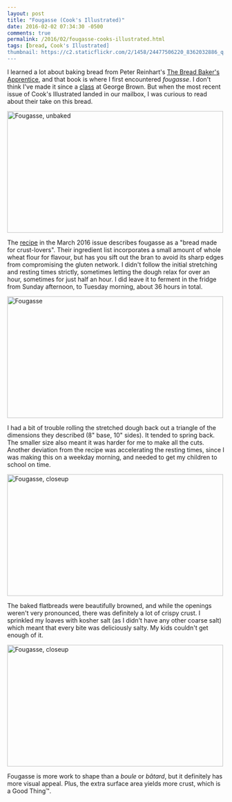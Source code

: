 ```yaml
---
layout: post
title: "Fougasse (Cook's Illustrated)"
date: 2016-02-02 07:34:30 -0500
comments: true
permalink: /2016/02/fougasse-cooks-illustrated.html
tags: [bread, Cook's Illustrated]
thumbnail: https://c2.staticflickr.com/2/1458/24477506220_8362032886_q.jpg
---
```


I learned a lot about baking bread from Peter Reinhart's [The Bread
Baker's Apprentice](/tag/the-bread-bakers-apprentice/), and that
book is where I first encountered _fougasse_. I don't think I've
made it since a
[class](http://www.gnufmuffin.com/2007/12/intl-breads-6-fougasse-and-herb-bread.html)
at George Brown. But when the most recent issue of Cook's Illustrated 
landed in our mailbox, I was curious to read about their take on
this bread.

<a data-flickr-embed="true"
href="https://www.flickr.com/photos/gnuf/24773000775/in/datetaken/"
title="Fougasse, unbaked"><img
src="https://farm2.staticflickr.com/1522/24773000775_e08b3cf2ec.jpg"
width="500" height="281" alt="Fougasse, unbaked"></a><script async
src="//embedr.flickr.com/assets/client-code.js"
charset="utf-8"></script>

The [recipe](https://www.cooksillustrated.com/recipes/8720-fougasse) in 
the March 2016 issue describes fougasse as a "bread made for
crust-lovers". Their ingredient list incorporates a small amount
of whole wheat flour for flavour, but has you sift out the bran to
avoid its sharp edges from compromising the gluten network.  I
didn't follow the initial stretching and resting times strictly,
sometimes letting the dough relax for over an hour, sometimes for
just half an hour. I did leave it to ferment in the fridge from
Sunday afternoon, to Tuesday morning, about 36 hours in total.

<a data-flickr-embed="true"
href="https://www.flickr.com/photos/gnuf/24146170073/in/datetaken/"
title="Fougasse"><img
src="https://farm2.staticflickr.com/1683/24146170073_43e25c7627.jpg"
width="500" height="281" alt="Fougasse"></a><script async
src="//embedr.flickr.com/assets/client-code.js"
charset="utf-8"></script>

I had a bit of trouble rolling the stretched dough back out a triangle
of the dimensions they described (8" base, 10" sides). It tended to
spring back. The smaller size also meant it was harder for me to make
all the cuts. Another deviation from the recipe was accelerating the 
resting times, since I was making this on a weekday morning, and needed
to get my children to school on time.

<a data-flickr-embed="true"
href="https://www.flickr.com/photos/gnuf/24405374989/in/datetaken/"
title="Fougasse, closeup"><img
src="https://farm2.staticflickr.com/1688/24405374989_28e9cb18e2.jpg"
width="500" height="281" alt="Fougasse, closeup"></a><script async
src="//embedr.flickr.com/assets/client-code.js"
charset="utf-8"></script>

The baked flatbreads were beautifully browned, and while the openings
weren't very pronounced, there was definitely a lot of crispy crust. I
sprinkled my loaves with kosher salt (as I didn't have any other coarse 
salt) which meant that every bite was deliciously salty. My kids
couldn't get enough of it.

<a data-flickr-embed="true"
href="https://www.flickr.com/photos/gnuf/24477506220/in/datetaken/"
title="Fougasse, closeup"><img
src="https://farm2.staticflickr.com/1458/24477506220_8362032886.jpg"
width="500" height="281" alt="Fougasse, closeup"></a><script async
src="//embedr.flickr.com/assets/client-code.js"
charset="utf-8"></script>

Fougasse is more work to shape than a _boule_ or _bâtard_, but it
definitely has more visual appeal. Plus, the extra surface area yields
more crust, which is a Good Thing™. 
